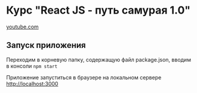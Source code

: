 # Курс "React JS - путь самурая 1.0"

[youtube.com](https://www.youtube.com/playlist?list=PLcvhF2Wqh7DNVy1OCUpG3i5lyxyBWhGZ8)

## Запуск приложения 

Переходим в корневую папку, содержащую файл package.json, 
вводим в консоли `npm start`

Приложение запуститься в браузере на локальном сервере [http://localhost:3000](http://localhost:3000)